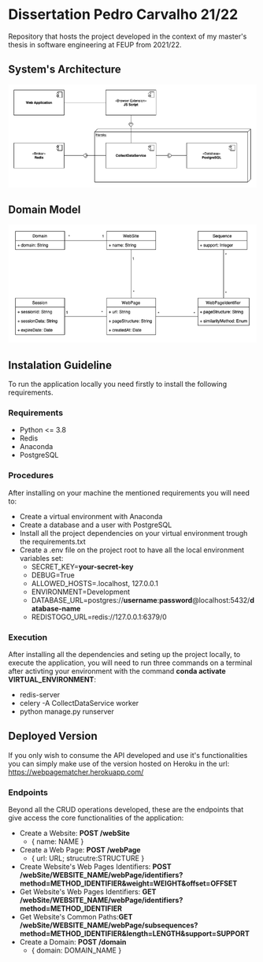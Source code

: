 # Dissertation Pedro Carvalho 21/22
Repository that hosts the project developed in the context of my master's thesis in software engineering at FEUP from 2021/22.

## System's Architecture

![System's Architecture](/assets/images/architecture.png "System's Architecture")


## Domain Model

![Domain Model](/assets/images/domainmodel.png "Domain Model")


## Instalation Guideline

To run the application locally you need firstly to install the following requirements.

### Requirements

- Python <= 3.8
- Redis
- Anaconda
- PostgreSQL

### Procedures

After installing on your machine the mentioned requirements you will need to:

- Create a virtual environment with Anaconda
- Create a database and a user with PostgreSQL
- Install all the project dependencies on your virtual environment trough the requirements.txt
- Create a .env file on the project root to have all the local environment variables set:
  - SECRET_KEY=**your-secret-key**
  - DEBUG=True
  - ALLOWED_HOSTS=.localhost, 127.0.0.1
  - ENVIRONMENT=Development
  - DATABASE_URL=postgres://**username**:**password**@localhost:5432/**database-name**
  - REDISTOGO_URL=redis://127.0.0.1:6379/0

### Execution

After installing all the dependencies and seting up the project locally, to execute the application, you will need to run three commands on a terminal after activting your environment with the command **conda activate VIRTUAL_ENVIRONMENT**:

- redis-server
- celery -A CollectDataService worker
- python manage.py runserver

## Deployed Version

If you only wish to consume the API developed and use it's functionalities you can simply make use of the version hosted on Heroku in the url: https://webpagematcher.herokuapp.com/

### Endpoints

Beyond all the CRUD operations developed, these are the endpoints that give access the core functionalities of the application:

- Create a Website: **POST /webSite**
  - { name: NAME }
- Create a Web Page: **POST /webPage**
  - { url: URL; strucutre:STRUCTURE }
- Create Website's Web Pages Identifiers: **POST /webSite/WEBSITE_NAME/webPage/identifiers?method=METHOD_IDENTIFIER&weight=WEIGHT&offset=OFFSET**
- Get Website's Web Pages Identifiers: **GET /webSite/WEBSITE_NAME/webPage/identifiers?method=METHOD_IDENTIFIER**
- Get Website's Common Paths:**GET /webSite/WEBSITE_NAME/webPage/subsequences?method=METHOD_IDENTIFIER&length=LENGTH&support=SUPPORT**
- Create a Domain: **POST /domain**
  - { domain: DOMAIN_NAME }